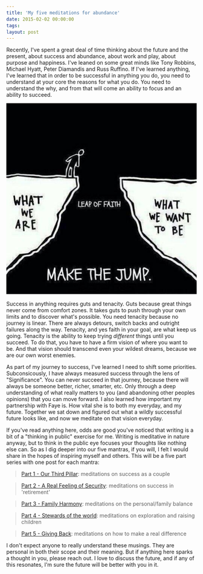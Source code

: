 ```yaml
---
title: 'My five meditations for abundance'
date: 2015-02-02 00:00:00 
tags: 
layout: post
---
```

Recently, I've spent a great deal of time thinking about the future and  the present, about success and abundance, about work and play, about purpose and happiness. I've leaned on some great minds like Tony Robbins, Michael Hyatt, Peter Diamandis and Russ Ruffino.  If I've learned anything, I've learned that in order to be successful in anything you do, you need to understand at your core the reasons for what you do.  You need to understand the why, and from that will come an ability to focus and an ability to succeed.

![](/content/images/2015/02/leaf-of-faith-1.jpg)

Success in anything requires guts and tenacity. Guts because great things never come from comfort zones. It takes guts to push through your own limits and to discover what's possible.  You need tenacity because no journey is linear.  There are always detours, switch backs and outright failures along the way.  Tenacity, and yes faith in your goal, are what keep us going.  Tenacity is the ability to keep trying *different* things until you succeed.  To do that, you have to have a firm vision of where you want to be.  And that vision should transcend even your wildest dreams, because we are our own worst enemies.

As part of my journey to success, I've learned I need to shift some priorities.  Subconsicously, I have always measured success through the lens of "Significance".  You can never succeed in that journey, because there will always be someone better, richer, smarter, etc.  Only through a deep understanding of what really matters to you (and abandoning other peoples opinions) that you can move forward.  I also learned how important my partnership with Faye is.  How vital she is to both my everyday, and my future.  Together we sat down and figured out what a wildly successful future looks like, and now we meditate on that vision everyday.

If you've read anything here, odds are good you've noticed that writing is a bit of a "thinking in public" exercise for me.  Writing is meditative in nature anyway, but to think in the public eye focuses your thoughts like nothing else can.  So as I dig deeper into our five mantras, if you will, I felt I would share in the hopes of inspiring myself and others.  This will be a five part series with one post for each mantra:

>[Part 1 - Our Third Pillar](/our-third-pillar): meditations on success as a couple

>[Part 2 - A Real Feeling of Security](/security): meditations on success in 'retirement'

>[Part 3 - Family Harmony](/family-harmony): meditations on the personal/family balance

>[Part 4 - Stewards of the world](/stewards-of-the-world): meditations on exploration and raising children

>[Part 5 - Giving Back](/giving-back): meditations on how to make a real difference
    
I don't expect anyone to really understand these musings.  They are personal in both their scope and their meaning.  But if anything here sparks a thought in you, please reach out.  I love to discuss the future, and if any of this resonates, I'm sure the future will be better with you in it.
